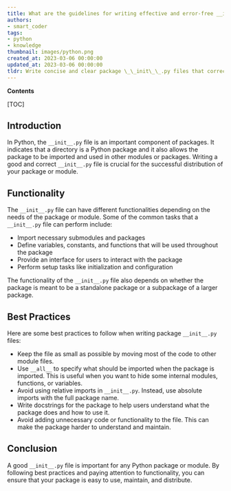 ```yaml
---
title: What are the guidelines for writing effective and error-free __init__.py files for packages?
authors:
- smart_coder
tags:
- python
- knowledge
thumbnail: images/python.png
created_at: 2023-03-06 00:00:00
updated_at: 2023-03-06 00:00:00
tldr: Write concise and clear package \_\_init\_\_.py files that correctly import all necessary modules and functions, document the package`s purpose, and avoid circular imports.
---
```


**Contents**

[TOC]

## Introduction

In Python, the `__init__.py` file is an important component of packages. It indicates that a directory is a Python package and it also allows the package to be imported and used in other modules or packages. Writing a good and correct `__init__.py` file is crucial for the successful distribution of your package or module.

## Functionality

The `__init__.py` file can have different functionalities depending on the needs of the package or module. Some of the common tasks that a `__init__.py` file can perform include:

- Import necessary submodules and packages
- Define variables, constants, and functions that will be used throughout the package
- Provide an interface for users to interact with the package
- Perform setup tasks like initialization and configuration

The functionality of the `__init__.py` file also depends on whether the package is meant to be a standalone package or a subpackage of a larger package.

## Best Practices

Here are some best practices to follow when writing package `__init__.py` files:

- Keep the file as small as possible by moving most of the code to other module files.
- Use `__all__` to specify what should be imported when the package is imported. This is useful when you want to hide some internal modules, functions, or variables.
- Avoid using relative imports in `__init__.py`. Instead, use absolute imports with the full package name.
- Write docstrings for the package to help users understand what the package does and how to use it.
- Avoid adding unnecessary code or functionality to the file. This can make the package harder to understand and maintain.

## Conclusion

A good `__init__.py` file is important for any Python package or module. By following best practices and paying attention to functionality, you can ensure that your package is easy to use, maintain, and distribute.

